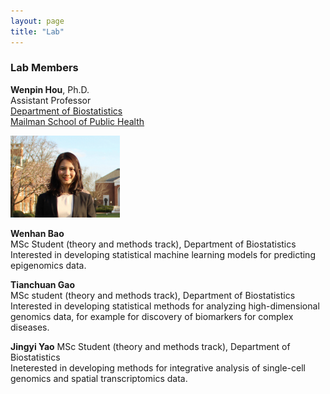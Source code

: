 ```yaml
---
layout: page
title: "Lab"
---
```



### Lab Members

<div class="row-fluid" markdown="1">
<div class="span6" markdown="1">
  
**Wenpin Hou**, Ph.D. <br/>
Assistant Professor <br/>
[Department of Biostatistics](https://www.publichealth.columbia.edu/academics/departments/biostatistics) <br/>
[Mailman School of Public Health](https://www.publichealth.columbia.edu/) <br/>

</div>
<div class="span3" markdown="1">
<img src="../images/wenpin.png" alt="images" width="175">
  

**Wenhan Bao**<br/>
MSc Student (theory and methods track), Department of Biostatistics <br/>
Interested in developing statistical machine learning models for predicting epigenomics data.<br/>

**Tianchuan Gao**<br/>
MSc student (theory and methods track), Department of Biostatistics <br/>
Interested in developing statistical methods for analyzing high-dimensional genomics data, for example for discovery of biomarkers for complex diseases. <br/>

**Jingyi Yao**
MSc Student (theory and methods track), Department of Biostatistics <br/>
Ineterested in developing methods for integrative analysis of single-cell genomics and spatial transcriptomics data. 
  

</div>
</div>





